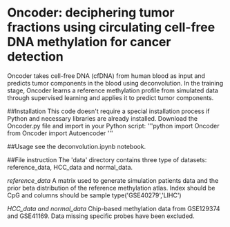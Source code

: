 # Oncoder: deciphering tumor fractions using circulating cell-free DNA methylation for cancer detection
Oncoder takes cell-free DNA (cfDNA) from human blood as input and predicts tumor components in the blood using deconvolution. In the training stage, Oncoder learns a reference methylation profile from simulated data through supervised learning and applies it to predict tumor components.

##Installation
This code doesn't require a special installation process if Python and necessary libraries are already installed. Download the Oncoder.py file and import in your Python script:
'''python
import Oncoder
from Oncoder import Autoencoder
'''

##Usage
see the deconvolution.ipynb notebook.

##File instruction
The 'data' directory contains three type of datasets: reference_data, HCC_data and normal_data.

  _reference_data_
  A matrix used to generate simulation patients data and the prior beta distribution of the reference methylation atlas.  Index should be CpG and columns should be sample type('GSE40279','LIHC')

  _HCC_data and normal_data_
  Chip-based methylation data from GSE129374 and GSE41169. Data missing specific probes have been excluded.
  
